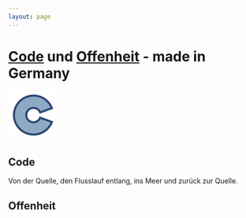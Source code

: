 ```yaml
---
layout: page
---
```


# [Code](#code) und [Offenheit](#offenheit) - made in Germany

![Logo](/assets/img/open-code-logo-100x100.png)

## Code
Von der Quelle, den Flusslauf entlang, ins Meer und zurück zur Quelle.

## Offenheit
